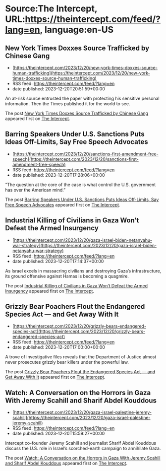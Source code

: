 # Source:The Intercept, URL:https://theintercept.com/feed/?lang=en, language:en-US

## New York Times Doxxes Source Trafficked by Chinese Gang
 - [https://theintercept.com/2023/12/20/new-york-times-doxxes-source-human-trafficking](https://theintercept.com/2023/12/20/new-york-times-doxxes-source-human-trafficking)
 - RSS feed: https://theintercept.com/feed/?lang=en
 - date published: 2023-12-20T20:51:59+00:00

<p>An at-risk source entrusted the paper with protecting his sensitive personal information. Then the Times published it for the world to see.</p>
<p>The post <a href="https://theintercept.com/2023/12/20/new-york-times-doxxes-source-human-trafficking/">New York Times Doxxes Source Trafficked by Chinese Gang</a> appeared first on <a href="https://theintercept.com">The Intercept</a>.</p>

## Barring Speakers Under U.S. Sanctions Puts Ideas Off-Limits, Say Free Speech Advocates
 - [https://theintercept.com/2023/12/20/sanctions-first-amendment-free-speech](https://theintercept.com/2023/12/20/sanctions-first-amendment-free-speech)
 - RSS feed: https://theintercept.com/feed/?lang=en
 - date published: 2023-12-20T17:28:06+00:00

<p>“The question at the core of the case is what control the U.S. government has over the American mind.”</p>
<p>The post <a href="https://theintercept.com/2023/12/20/sanctions-first-amendment-free-speech/">Barring Speakers Under U.S. Sanctions Puts Ideas Off-Limits, Say Free Speech Advocates</a> appeared first on <a href="https://theintercept.com">The Intercept</a>.</p>

## Industrial Killing of Civilians in Gaza Won’t Defeat the Armed Insurgency
 - [https://theintercept.com/2023/12/20/gaza-israel-biden-netanyahu-war-strategy](https://theintercept.com/2023/12/20/gaza-israel-biden-netanyahu-war-strategy)
 - RSS feed: https://theintercept.com/feed/?lang=en
 - date published: 2023-12-20T17:14:37+00:00

<p>As Israel excels in massacring civilians and destroying Gaza’s infrastructure, its ground offensive against Hamas is becoming a quagmire.</p>
<p>The post <a href="https://theintercept.com/2023/12/20/gaza-israel-biden-netanyahu-war-strategy/">Industrial Killing of Civilians in Gaza Won’t Defeat the Armed Insurgency</a> appeared first on <a href="https://theintercept.com">The Intercept</a>.</p>

## Grizzly Bear Poachers Flout the Endangered Species Act — and Get Away With It
 - [https://theintercept.com/2023/12/20/grizzly-bears-endangered-species-act](https://theintercept.com/2023/12/20/grizzly-bears-endangered-species-act)
 - RSS feed: https://theintercept.com/feed/?lang=en
 - date published: 2023-12-20T17:00:00+00:00

<p>A trove of investigative files reveals that the Department of Justice almost never prosecutes grizzly bear killers under the powerful law.</p>
<p>The post <a href="https://theintercept.com/2023/12/20/grizzly-bears-endangered-species-act/">Grizzly Bear Poachers Flout the Endangered Species Act — and Get Away With It</a> appeared first on <a href="https://theintercept.com">The Intercept</a>.</p>

## Watch: A Conversation on the Horrors in Gaza With Jeremy Scahill and Sharif Abdel Kouddous
 - [https://theintercept.com/2023/12/20/gaza-israel-palestine-jeremy-scahill](https://theintercept.com/2023/12/20/gaza-israel-palestine-jeremy-scahill)
 - RSS feed: https://theintercept.com/feed/?lang=en
 - date published: 2023-12-20T15:59:27+00:00

<p>Intercept co-founder Jeremy Scahill and journalist Sharif Abdel Kouddous discuss the U.S. role in Israel’s scorched-earth campaign to annihilate Gaza.</p>
<p>The post <a href="https://theintercept.com/2023/12/20/gaza-israel-palestine-jeremy-scahill/">Watch: A Conversation on the Horrors in Gaza With Jeremy Scahill and Sharif Abdel Kouddous</a> appeared first on <a href="https://theintercept.com">The Intercept</a>.</p>

